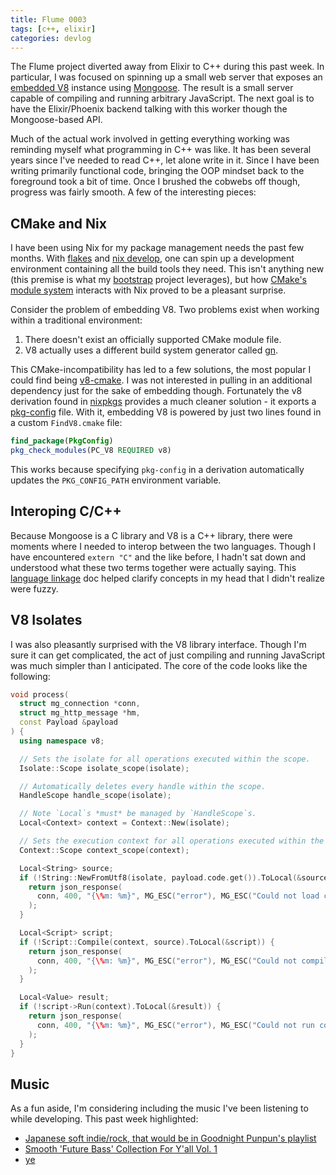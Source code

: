 ```yaml
---
title: Flume 0003
tags: [c++, elixir]
categories: devlog
---
```


The Flume project diverted away from Elixir to C++ during this past week. In
particular, I was focused on spinning up a small web server that exposes an
[embedded V8](/snapshots/flume-0003/v8-embed.html) instance using
[Mongoose](https://github.com/cesanta/mongoose). The result is a small server
capable of compiling and running arbitrary JavaScript. The next goal is to have
the Elixir/Phoenix backend talking with this worker though the Mongoose-based
API.

Much of the actual work involved in getting everything working was reminding
myself what programming in C++ was like. It has been several years since I've
needed to read C++, let alone write in it. Since I have been writing primarily
functional code, bringing the OOP mindset back to the foreground took a bit of
time. Once I brushed the cobwebs off though, progress was fairly smooth. A few
of the interesting pieces:

## CMake and Nix

I have been using Nix for my package management needs the past few months. With
[flakes](/snapshots/flume-0003/flakes.html) and [nix develop](/snapshots/flume-0003/nix-develop.html),
one can spin up a development environment containing all the build tools they
need. This isn't anything new (this premise is what my [bootstrap](https://git.jrpotter.com/r/bootstrap)
project leverages), but how [CMake's module system](/snapshots/flume-0003/find-package.html)
interacts with Nix proved to be a pleasant surprise.

Consider the problem of embedding V8. Two problems exist when working within a
traditional environment:

1. There doesn't exist an officially supported CMake module file.
2. V8 actually uses a different build system generator called [gn](/snapshots/flume-0003/build-gn.html).

This CMake-incompatibility has led to a few solutions, the most popular I could
find being [v8-cmake](https://github.com/bnoordhuis/v8-cmake). I was not
interested in pulling in an additional dependency just for the sake of embedding
though. Fortunately the v8 derivation found in [nixpkgs](/snapshots/flume-0003/v8-nix.html)
provides a much cleaner solution - it exports a [pkg-config](/snapshots/flume-0003/pkg-config-guide.html)
file. With it, embedding V8 is powered by just two lines found in a custom
`FindV8.cmake` file:
```cmake
find_package(PkgConfig)
pkg_check_modules(PC_V8 REQUIRED v8)
```

This works because specifying `pkg-config` in a derivation automatically updates
the `PKG_CONFIG_PATH` environment variable.

## Interoping C/C++

Because Mongoose is a C library and V8 is a C++ library, there were moments
where I needed to interop between the two languages. Though I have encountered
`extern "C"` and the like before, I hadn't sat down and understood what these
two terms together were actually saying. This [language linkage](/snapshots/flume-0003/language-linkage.html)
doc helped clarify concepts in my head that I didn't realize were fuzzy.

## V8 Isolates

I was also pleasantly surprised with the V8 library interface. Though I'm sure
it can get complicated, the act of just compiling and running JavaScript was
much simpler than I anticipated. The core of the code looks like the following:
```c++
void process(
  struct mg_connection *conn,
  struct mg_http_message *hm,
  const Payload &payload
) {
  using namespace v8;

  // Sets the isolate for all operations executed within the scope.
  Isolate::Scope isolate_scope(isolate);

  // Automatically deletes every handle within the scope.
  HandleScope handle_scope(isolate);

  // Note `Local`s *must* be managed by `HandleScope`s.
  Local<Context> context = Context::New(isolate);

  // Sets the execution context for all operations executed within the scope.
  Context::Scope context_scope(context);

  Local<String> source;
  if (!String::NewFromUtf8(isolate, payload.code.get()).ToLocal(&source)) {
    return json_response(
      conn, 400, "{\%m: %m}", MG_ESC("error"), MG_ESC("Could not load code")
    );
  }

  Local<Script> script;
  if (!Script::Compile(context, source).ToLocal(&script)) {
    return json_response(
      conn, 400, "{\%m: %m}", MG_ESC("error"), MG_ESC("Could not compile code")
    );
  }

  Local<Value> result;
  if (!script->Run(context).ToLocal(&result)) {
    return json_response(
      conn, 400, "{\%m: %m}", MG_ESC("error"), MG_ESC("Could not run code")
    );
  }
}
```

## Music

As a fun aside, I'm considering including the music I've been listening to while
developing. This past week highlighted:

- [Japanese soft indie/rock, that would be in Goodnight Punpun's playlist](https://www.youtube.com/watch?v=DXKojYz25Gw)
- [Smooth 'Future Bass' Collection For Y'all Vol. 1](https://www.youtube.com/watch?v=SoBAQgl0zbo)
- [ye](https://open.spotify.com/album/2Ek1q2haOnxVqhvVKqMvJe?si=iREJOVFOSG6kSlXbr1Uhkw)

